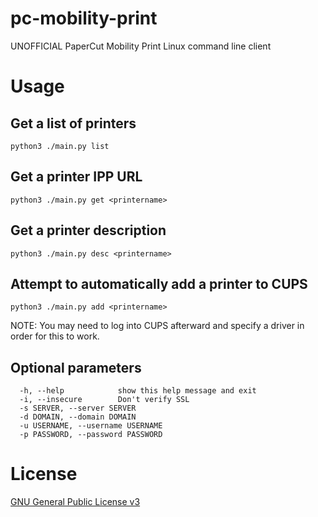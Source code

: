# pc-mobility-print
UNOFFICIAL PaperCut Mobility Print Linux command line client

# Usage

## Get a list of printers

```
python3 ./main.py list
```

## Get a printer IPP URL

```
python3 ./main.py get <printername>
```

## Get a printer description

```
python3 ./main.py desc <printername>
```

## Attempt to automatically add a printer to CUPS

```
python3 ./main.py add <printername>
```

NOTE: You may need to log into CUPS afterward and specify a driver in order for this to work.

## Optional parameters

```
  -h, --help            show this help message and exit
  -i, --insecure        Don't verify SSL
  -s SERVER, --server SERVER
  -d DOMAIN, --domain DOMAIN
  -u USERNAME, --username USERNAME
  -p PASSWORD, --password PASSWORD
```

# License

[GNU General Public License v3](https://www.gnu.org/licenses/gpl-3.0.en.html)
